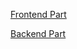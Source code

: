 [Frontend Part](https://github.com/Florin1616/MPPFrontEnd.git)

[Backend Part](https://github.com/Florin1616/MPPBackEnd.git)
